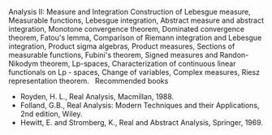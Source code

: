 ---
---
Analysis II: Measure and Integration
Construction of Lebesgue measure, Measurable functions, Lebesgue integration,
Abstract measure and abstract integration, Monotone convergence theorem,
Dominated convergence theorem, Fatou's lemma, Comparison of Riemann integration
and Lebesgue integration, Product sigma algebras, Product measures, Sections of
measurable functions, Fubini's theorem, Signed measures and Randon-Nikodym
theorem, Lp-spaces, Characterization of continuous linear functionals on Lp -
spaces, Change of variables, Complex measures, Riesz representation theorem.
 
Recommended books

* Royden, H. L., Real Analysis, Macmillan, 1988.
* Folland, G.B., Real Analysis: Modern Techniques and their Applications, 2nd
  edition, Wiley.
* Hewitt, E. and Stromberg, K., Real and Abstract Analysis, Springer, 1969.

